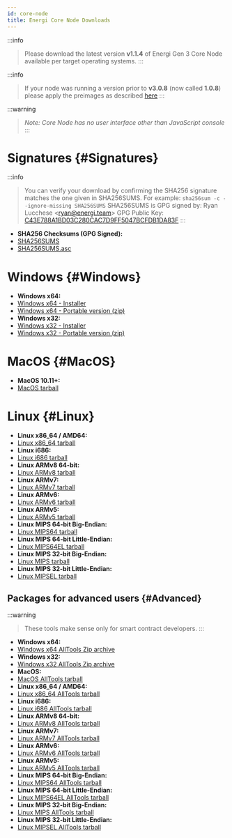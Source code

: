 ```yaml
---
id: core-node
title: Energi Core Node Downloads
---
```


:::info
> Please download the latest version **v1.1.4** of Energi Gen 3 Core Node available per target operating systems.
:::

:::info
> If your node was running a version prior to **v3.0.8** (now called **1.0.8**) please apply the preimages as described [here](https://wiki.energi.world/core-node-troubleshoot#preimages)
:::

:::warning
> *Note: Core Node has no user interface other than JavaScript console*
:::

# Signatures {#Signatures}

:::info
> You can verify your download by confirming the SHA256 signature matches the one given in SHA256SUMS. For example: `sha256sum -c --ignore-missing SHA256SUMS`
> SHA256SUMS is GPG signed by:
> Ryan Lucchese &lt;ryan@energi.team&gt;
> GPG Public Key: [C43E788A1BD03C280CAC7D9FF5047BCFDB1DA83F](https://s3-us-west-2.amazonaws.com/download.energi.software/DB1DA83F.asc)
:::

* **SHA256 Checksums (GPG Signed):**
* [SHA256SUMS](https://s3-us-west-2.amazonaws.com/download.energi.software/releases/energi3/v1.1.4/SHA256SUMS)
* [SHA256SUMS.asc](https://s3-us-west-2.amazonaws.com/download.energi.software/releases/energi3/v1.1.4/SHA256SUMS.asc)

# Windows {#Windows}

* **Windows x64:**
* [Windows x64 - Installer](https://s3-us-west-2.amazonaws.com/download.energi.software/releases/energi3/v1.1.4/energi3-v1.1.4-windows-amd64-setup.exe)
* [Windows x64 - Portable version (zip)](https://s3-us-west-2.amazonaws.com/download.energi.software/releases/energi3/v1.1.4/energi3-v1.1.4-windows-amd64.zip)
* **Windows x32:**
* [Windows x32 - Installer](https://s3-us-west-2.amazonaws.com/download.energi.software/releases/energi3/v1.1.4/energi3-v1.1.4-windows-i686-setup.exe)
* [Windows x32 - Portable version (zip)](https://s3-us-west-2.amazonaws.com/download.energi.software/releases/energi3/v1.1.4/energi3-v1.1.4-windows-i686.zip)

# MacOS {#MacOS}

* **MacOS 10.11+:**
* [MacOS tarball](https://s3-us-west-2.amazonaws.com/download.energi.software/releases/energi3/v1.1.4/energi3-v1.1.4-macos-amd64.tgz)

# Linux {#Linux}

* **Linux x86_64 / AMD64:**
* [Linux x86_64 tarball](https://s3-us-west-2.amazonaws.com/download.energi.software/releases/energi3/v1.1.4/energi3-v1.1.4-linux-amd64.tgz)
* **Linux i686:**
* [Linux i686 tarball](https://s3-us-west-2.amazonaws.com/download.energi.software/releases/energi3/v1.1.4/energi3-v1.1.4-linux-i686.tgz)
* **Linux ARMv8 64-bit:**
* [Linux ARMv8 tarball](https://s3-us-west-2.amazonaws.com/download.energi.software/releases/energi3/v1.1.4/energi3-v1.1.4-linux-armv8.tgz)
* **Linux ARMv7:**
* [Linux ARMv7 tarball](https://s3-us-west-2.amazonaws.com/download.energi.software/releases/energi3/v1.1.4/energi3-v1.1.4-linux-armv7.tgz)
* **Linux ARMv6:**
* [Linux ARMv6 tarball](https://s3-us-west-2.amazonaws.com/download.energi.software/releases/energi3/v1.1.4/energi3-v1.1.4-linux-armv6.tgz)
* **Linux ARMv5:**
* [Linux ARMv5 tarball](https://s3-us-west-2.amazonaws.com/download.energi.software/releases/energi3/v1.1.4/energi3-v1.1.4-linux-armv5.tgz)
* **Linux MIPS 64-bit Big-Endian:**
* [Linux MIPS64 tarball](https://s3-us-west-2.amazonaws.com/download.energi.software/releases/energi3/v1.1.4/energi3-v1.1.4-linux-mips64.tgz)
* **Linux MIPS 64-bit Little-Endian:**
* [Linux MIPS64EL tarball](https://s3-us-west-2.amazonaws.com/download.energi.software/releases/energi3/v1.1.4/energi3-v1.1.4-linux-mips64el.tgz)
* **Linux MIPS 32-bit Big-Endian:**
* [Linux MIPS tarball](https://s3-us-west-2.amazonaws.com/download.energi.software/releases/energi3/v1.1.4/energi3-v1.1.4-linux-mips.tgz)
* **Linux MIPS 32-bit Little-Endian:**
* [Linux MIPSEL tarball](https://s3-us-west-2.amazonaws.com/download.energi.software/releases/energi3/v1.1.4/energi3-v1.1.4-linux-mipsel.tgz)

## Packages for advanced users {#Advanced}

:::warning
> These tools make sense only for smart contract developers.
:::

* **Windows x64:**
* [Windows x64 AllTools Zip archive](https://s3-us-west-2.amazonaws.com/download.energi.software/releases/energi3/v1.1.4/energi3-v1.1.4-windows-amd64-alltools.zip)
* **Windows x32:**
* [Windows x32 AllTools Zip archive](https://s3-us-west-2.amazonaws.com/download.energi.software/releases/energi3/v1.1.4/energi3-v1.1.4-windows-i686-alltools.zip)
* **MacOS:**
* [MacOS AllTools tarball](https://s3-us-west-2.amazonaws.com/download.energi.software/releases/energi3/v1.1.4/energi3-v1.1.4-macos-amd64-alltools.tgz)
* **Linux x86_64 / AMD64:**
* [Linux x86_64 AllTools tarball](https://s3-us-west-2.amazonaws.com/download.energi.software/releases/energi3/v1.1.4/energi3-v1.1.4-linux-amd64-alltools.tgz)
* **Linux i686:**
* [Linux i686 AllTools tarball](https://s3-us-west-2.amazonaws.com/download.energi.software/releases/energi3/v1.1.4/energi3-v1.1.4-linux-i686-alltools.tgz)
* **Linux ARMv8 64-bit:**
* [Linux ARMv8 AllTools tarball](https://s3-us-west-2.amazonaws.com/download.energi.software/releases/energi3/v1.1.4/energi3-v1.1.4-linux-armv8-alltools.tgz)
* **Linux ARMv7:**
* [Linux ARMv7 AllTools tarball](https://s3-us-west-2.amazonaws.com/download.energi.software/releases/energi3/v1.1.4/energi3-v1.1.4-linux-armv7-alltools.tgz)
* **Linux ARMv6:**
* [Linux ARMv6 AllTools tarball](https://s3-us-west-2.amazonaws.com/download.energi.software/releases/energi3/v1.1.4/energi3-v1.1.4-linux-armv6-alltools.tgz)
* **Linux ARMv5:**
* [Linux ARMv5 AllTools tarball](https://s3-us-west-2.amazonaws.com/download.energi.software/releases/energi3/v1.1.4/energi3-v1.1.4-linux-armv5-alltools.tgz)
* **Linux MIPS 64-bit Big-Endian:**
* [Linux MIPS64 AllTools tarball](https://s3-us-west-2.amazonaws.com/download.energi.software/releases/energi3/v1.1.4/energi3-v1.1.4-linux-mips64-alltools.tgz)
* **Linux MIPS 64-bit Little-Endian:**
* [Linux MIPS64EL AllTools tarball](https://s3-us-west-2.amazonaws.com/download.energi.software/releases/energi3/v1.1.4/energi3-v1.1.4-linux-mips64el-alltools.tgz)
* **Linux MIPS 32-bit Big-Endian:**
* [Linux MIPS AllTools tarball](https://s3-us-west-2.amazonaws.com/download.energi.software/releases/energi3/v1.1.4/energi3-v1.1.4-linux-mips-alltools.tgz)
* **Linux MIPS 32-bit Little-Endian:**
* [Linux MIPSEL AllTools tarball](https://s3-us-west-2.amazonaws.com/download.energi.software/releases/energi3/v1.1.4/energi3-v1.1.4-linux-mipsel-alltools.tgz)
